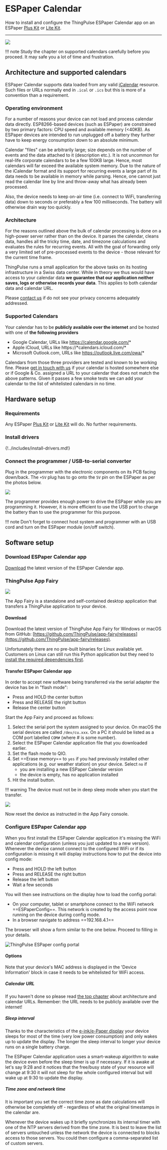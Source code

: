 # ESPaper Calendar

How to install and configure the ThingPulse ESPaper Calendar app on an ESPaper [Plus Kit](https://thingpulse.com/product/2-9-espaper-plus-kit/) or [Lite Kit](https://thingpulse.com/product/2-9-espaper-lite-kit/).

---

![](../img/guides/espaper-calendar/ThingPulse-ESPaper-Calendar-available-next.png)

!!! note
    Study the chapter on supported calendars carefully before you proceed. It may safe you a lot of time and frustration.

## Architecture and supported calendars

ESPaper Calendar supports data loaded from any valid [iCalendar](https://en.wikipedia.org/wiki/ICalendar) resource. Such files or URLs normally end in `.ical` or `.ics` but this is more of a convention than a requirement. 

### Operating environment

For a number of reasons your device can not load and process calendar data directly. ESP8266-based devices (such as ESPaper) are constrained by two primary factors: CPU speed and available memory (<40KB). As ESPaper devices are intended to run unplugged off a battery they further have to keep energy consumption down to an absolute minimum.

Calendar "files" can be arbitrarily large; size depends on the number of events and the data attached to it (description etc.). It is not uncommon for real-life corporate calendars to be a few 100KB large. Hence, most calendars will far exceed the available system memory. Due to the nature of the iCalendar format and its support for recurring events a large part of its data needs to be available in memory while parsing. Hence, one cannot just read the calendar line by line and throw-away what has already been processed.

Also, the device needs to keep on-air time (i.e. connect to WiFi, transferring data) down to seconds or preferably a few 100 milliseconds. The battery will otherwise drain way too quickly.

### Architecture

For the reasons outlined above the bulk of calendar processing is done on a high-power server rather than on the device. It parses the calendar, cleans data, handles all the tricky time, date, and timezone calculations and evaluates the rules for recurring events. All with the goal of forwarding only a very limited set of pre-processed events to the device - those relevant for the current time frame.

ThingPulse runs a small application for the above tasks on its hosting infrastructure in a Swiss data center. While in theory we thus would have access to your calendar data **we guarantee that our application neither saves, logs or otherwise records your data**. This applies to both calendar data and calendar URL.

Please [contact us](https://thingpulse.com/about/contact/) if do not see your privacy concerns adequately addressed.

### Supported Calendars

Your calendar has to be **publicly available over the internet** and be hosted with one of **the following providers**

- Google Calendar, URLs like https://calendar.google.com/*
- Apple iCloud, URLs like https://\*calendars.icloud.com/*
- Microsoft Outlook.com, URLs like https://outlook.live.com/owa/*

Calendars from those three providers are tested and known to be working fine. Please [get in touch with us](https://thingpulse.com/about/contact/) if your calendar is hosted somewhere else or if Google & Co. assigned a URL to your calendar that does not match the above patterns. Given it passes a few smoke tests we can add your calendar to the list of whitelisted calendars in no time.

## Hardware setup

### Requirements

Any ESPaper [Plus Kit](https://thingpulse.com/product/2-9-espaper-plus-kit/) or [Lite Kit](https://thingpulse.com/product/2-9-espaper-lite-kit/) will do. No further requirements.

### Install drivers
{!../includes/install-drivers.md!}

### Connect the programmer / USB-to-serial converter

Plug in the programmer with the electronic components on its PCB facing down/back. The `+5V` plug has to go onto the `5V` pin on
the ESPaper as per the photos below.

![](../img/guides/espaper-plus-kit/USB-to-serial-programmer.jpg)

The programmer provides enough power to drive the ESPaper while you are programming it. However, it is more efficient
 to use the USB port to charge the battery than to use the programmer for this purpose.
 
!!! note
    Don't forget to connect host system and programmer with an USB cord and turn on the ESPaper module (on/off switch).

## Software setup

### Download ESPaper Calendar app

[Download](https://calendar.espaper.com/releases/thingpulse-espaper-calendar-v1-rc3.bin) the latest version of the ESPaper Calendar app.

### ThingPulse App Fairy

![](../img/ThingPulse-App-Fairy-splash.png)

The App Fairy is a standalone and self-contained desktop application that transfers a ThingPulse application to your device.

#### Download

Download the latest version of ThingPulse App Fairy for Windows or macOS from GitHub: [https://github.com/ThingPulse/app-fairy/releases](https://github.com/ThingPulse/app-fairy/releases).

Unfortunately there are no pre-built binaries for Linux available yet. Customers on Linux can still run this Python application but they need to [install the required dependencies first](https://github.com/ThingPulse/app-fairy#build-it-yourself).

#### Transfer ESPaper Calendar app

In order to accept new software being transferred via the serial adapter the device has be in "flash mode":

- Press and HOLD the center button
- Press and RELEASE the right button
- Release the center button

Start the App Fairy and proceed as follows:

1. Select the serial port the system assigned to your device. On macOS the serial devices are called `/dev/cu.xxx`. On a PC it should be listed as a COM port labelled `COM#` (where # is some number).
1. Select the ESPaper Calendar application file that you downloaded earlier.
1. Set the flash mode to QIO.
1. Set ==Erase memory== to `yes` if you had previously installed other applications (e.g. our weather station) on your device. Select `no` if
	*  you are installing a new ESPaper Calendar version
	*  the device is empty, has no application installed
1. Hit the install button.

!!! warning
    The device must not be in deep sleep mode when you start the transfer.

![](../img/guides/espaper-calendar/ThingPulse-ESPaper-Calendar-App-Fairy-settings.png)

Now reset the device as instructed in the App Fairy console.

  
### Configure ESPaper Calendar app

When you first install the ESPaper Calendar application it's missing the WiFi and calendar configuration (unless you just updated to a new version). Whenever the device cannot connect to the configured WiFi or if its configuration is missing it will display instructions how to put the device into config mode:

- Press and HOLD the left button
- Press and RELEASE the right button
- Release the left button
- Wait a few seconds

You will then see instructions on the display how to load the config portal:

- On your computer, tablet or smartphone connect to the WiFi network ==ESPaperConfig==. This network is created by the access point now running on the device during config mode.
- In a browser navigate to address ==192.168.4.1==

The browser will show a form similar to the one below. Proceed to filling in your details.

<div id="espcal-config">
    <img src="../../img/guides/espaper-calendar/ESPaper-Calendar-config.jpg"/ alt="ThingPulse ESPaper config portal" >
    <h4>Options</h4>
    <p>
    Note that your device's MAC address is displayed in the 'Device Information' block in case it needs to be whitelisted for WiFi access.
    </p>
    <h5>Calendar URL</h5>
    <p>If you haven't done so please read <a href="#architecture-and-supported-calendars">the top chapter</a> about architecture and calendar URLs. Remember: the URL needs to be publicly available over the internet!</p>
    <h5>Sleep interval</h5>
    <p>Thanks to the characteristics of the <a href="https://en.wikipedia.org/wiki/Electronic_paper" target="_blank">e-ink/e-Paper display</a> your device sleeps for most of the time (very low power consumption) and only wakes up to update the display. The longer the sleep interval to longer your device runs on a single battery charge.</p>
    <p>The ESPaper Calendar application uses a smart-wakeup algorithm to wake the device even before the sleep timer is up if necessary. If it is awake at let's say 9:28 and it notices that the free/busy state of your resource will change at 9:30 it will not sleep for the whole configured interval but will wake up at 9:30 to update the display.</p>
    <h5>Time zone and network time</h5>
    <p>It is important you set the correct time zone as date calculations will otherwise be completely off - regardless of what the original timestamps in the calendar are.</p>
    <p>Whenever the device wakes up it briefly synchronizes its internal timer with one of the NTP servers derived from the time zone. It is best to leave the list of servers untouched unless the network the device is connected to blocks access to those servers. You could then configure a comma-separated list of custom servers.</p>
</div>​
